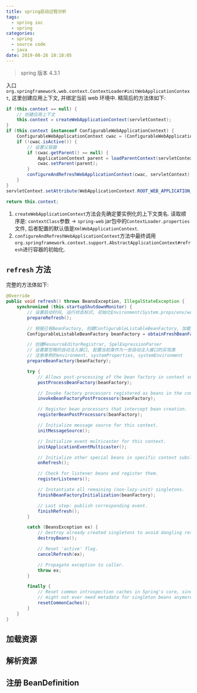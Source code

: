 ```yaml
---
title: spring启动过程分析
tags:
  - spring ioc
  - spring
categories:
  - spring
  - source code
  - java
date: 2019-08-26 18:18:05
---
```


> spring 版本 4.3.1

入口`org.springframework.web.context.ContextLoader#initWebApplicationContext`, 这里创建应用上下文, 并绑定当前 web 环境中.
精简后的方法体如下:
```java
if (this.context == null) {
    // 创建应用上下文
	this.context = createWebApplicationContext(servletContext);
}
if (this.context instanceof ConfigurableWebApplicationContext) {
	ConfigurableWebApplicationContext cwac = (ConfigurableWebApplicationContext) this.context;
	if (!cwac.isActive()) {
    	// 设置父容器
		if (cwac.getParent() == null) {
			ApplicationContext parent = loadParentContext(servletContext);
			cwac.setParent(parent);
		}
		configureAndRefreshWebApplicationContext(cwac, servletContext);
	}
}
servletContext.setAttribute(WebApplicationContext.ROOT_WEB_APPLICATION_CONTEXT_ATTRIBUTE, this.context);

return this.context;
```

1. `createWebApplicationContext`方法会先确定要实例化的上下文类名. 读取顺序是: `contextClass`参数 -> `spring-web` jar包中的`ContextLoader.properties`文件, 后者配置的默认值是`XmlWebApplicationContext`.
2. `configureAndRefreshWebApplicationContext`方法中最终调用`org.springframework.context.support.AbstractApplicationContext#refresh`进行容器的初始化.

## `refresh` 方法
完整的方法体如下:
```java
@Override
public void refresh() throws BeansException, IllegalStateException {
	synchronized (this.startupShutdownMonitor) {
		// 设置启动时间, 运行状态标识, 初始化Environment(System.props/env/web属性)
		prepareRefresh();

		// 销毁已有BeanFactory, 创建ConfigurableListableBeanFactory, 加载 BeanDefinition
		ConfigurableListableBeanFactory beanFactory = obtainFreshBeanFactory();

		// 创建ResourceEditorRegistrar, SpelExpressionParser
		// 设置要忽略的自动注入接口, 配置当前类作为一些自动注入接口的实现类
		// 注册单例的environment, systemProperties, systemEnvironment
		prepareBeanFactory(beanFactory);

		try {
			// Allows post-processing of the bean factory in context subclasses.
			postProcessBeanFactory(beanFactory);

			// Invoke factory processors registered as beans in the context.
			invokeBeanFactoryPostProcessors(beanFactory);

			// Register bean processors that intercept bean creation.
			registerBeanPostProcessors(beanFactory);

			// Initialize message source for this context.
			initMessageSource();

			// Initialize event multicaster for this context.
			initApplicationEventMulticaster();

			// Initialize other special beans in specific context subclasses.
			onRefresh();

			// Check for listener beans and register them.
			registerListeners();

			// Instantiate all remaining (non-lazy-init) singletons.
			finishBeanFactoryInitialization(beanFactory);

			// Last step: publish corresponding event.
			finishRefresh();
		}

		catch (BeansException ex) {
			// Destroy already created singletons to avoid dangling resources.
			destroyBeans();

			// Reset 'active' flag.
			cancelRefresh(ex);

			// Propagate exception to caller.
			throw ex;
		}

		finally {
			// Reset common introspection caches in Spring's core, since we
			// might not ever need metadata for singleton beans anymore...
			resetCommonCaches();
		}
	}
}
```

## 加载资源

## 解析资源

## 注册 BeanDefinition